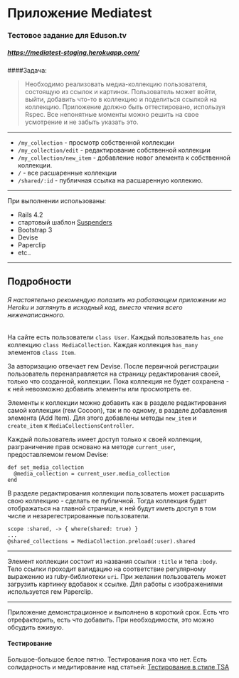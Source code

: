 # Приложение Mediatest 
### Тестовое задание для Eduson.tv
##### https://mediatest-staging.herokuapp.com/

####Задача: 
>Необходимо реализовать медиа-коллекцию пользователя, состоящую из ссылок и картинок. 
>Пользователь может войти, выйти, добавить что-то в коллекцию и поделиться ссылкой на коллекцию. 
>Приложение должно быть оттестировано, используя Rspec. 
>Все непонятные моменты можно решить на свое усмотрение и не забыть указать это.

---
* `/my_collection` - просмотр собственной коллекции
* `/my_collection/edit` - редактирование собственной коллекции
* `/my_collection/new_item` - добавление новог элемента к собственной коллекции.
* `/` - все расшаренные коллекции
* `/shared/:id` - публичная ссылка на расшаренную коллекию.

---
При выполнении использованы:

  * Rails 4.2
  * стартовый шаблон [Suspenders](https://github.com/thoughtbot/suspenders)
  * Bootstrap 3 
  * Devise
  * Paperclip
  * etc..

---

## Подробности
###### Я настоятельно рекомендую полазить на работающем приложении на Heroku и заглянуть в исходный код, вместо чтения всего ниженаписанного. 

На сайте есть пользователи `class User`.
Каждый пользователь `has_one` коллекцию `class MediaCollection`.
Каждая коллекция `has_many` элементов `class Item`.

За авторизацию отвечает гем Devise. После первичной регистрации пользователь перенаправляется на страницу редактирования своей, только что созданной, коллекции. Пока коллекция не будет сохранена - к ней невозможно добавить элементы или просмотреть ее.

Элементы к коллекции можно добавить как в разделе редактирования самой коллекции (гем Cocoon), так и по одному, в разделе добавления элемента (Add Item). Для этого добавлены методы `new_item` и `create_item` к `MediaCollectionsController`. 

Каждый пользователь имеет доступ только к своей коллекции, разграничение прав основано на методе `current_user`, предоставляемом гемом Devise:

    def set_media_collection
      @media_collection = current_user.media_collection
    end

В разделе редактирования коллекции пользователь может расшарить свою коллекцию - сделать ее публичной. Тогда коллекция будет отображаться на главной странице, к ней будут иметь доступ в том числе и незарегестрированные пользователи. 
  
    scope :shared, -> { where(shared: true) }
    ...
    @shared_collections = MediaCollection.preload(:user).shared

---

Элемент коллекции состоит из названия ссылки `:title` и тела `:body`. Тело ссылки проходит валидацию на соответствие регулярному выражению из ruby-библиотеки `uri`. При желании пользователь может загрузить картинку вдобавок к ссылке. Для работы с изображениями используется гем Paperclip.

---

Приложение демонстрационное и выполнено в короткий срок. Есть что отрефакторить, есть что добавить. При необходимости, это можно обсудить вживую. 

#### Тестирование

Большое-большое белое пятно. Тестирования пока что нет. Есть солидарность и медитирование над статьей: [Тестирование в стиле TSA](http://habrahabr.ru/post/143616/)